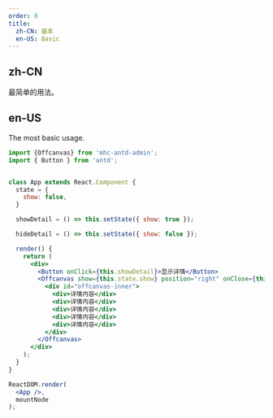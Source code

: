 ```yaml
---
order: 0
title:
  zh-CN: 基本
  en-US: Basic
---
```


## zh-CN

最简单的用法。

## en-US

The most basic usage.

````jsx
import {Offcanvas} from 'mhc-antd-admin';
import { Button } from 'antd';


class App extends React.Component {
  state = {
    show: false,
  }

  showDetail = () => this.setState({ show: true });

  hideDetail = () => this.setState({ show: false });

  render() {
    return (
      <div>
        <Button onClick={this.showDetail}>显示详情</Button>
        <Offcanvas show={this.state.show} position="right" onClose={this.hideDetail} closeByMask>
          <div id="offcanvas-inner">
            <div>详情内容</div>
            <div>详情内容</div>
            <div>详情内容</div>
            <div>详情内容</div>
            <div>详情内容</div>
          </div>
        </Offcanvas>
      </div>
    );
  }
}

ReactDOM.render(
  <App />,
  mountNode
);
````
<style>
#offcanvas-inner {
  background: #f2f4f5;
  padding: 30px;
  font-size: 16px;
  height: 100%;
  width: 500px;
  text-align: center;
}
</style>
